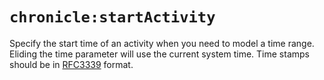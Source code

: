 # `chronicle:startActivity`

Specify the start time of an activity when you need to model a time range.
Eliding the time parameter will use the current system time. Time stamps
should be in [RFC3339](https://www.rfc-editor.org/rfc/rfc3339.html) format.
